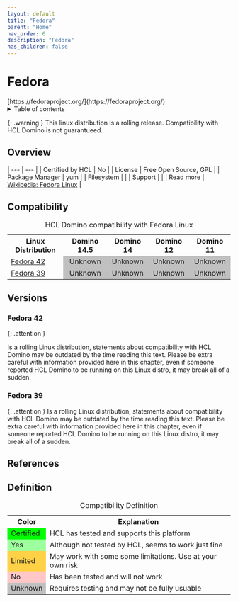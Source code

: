 ```yaml
---
layout: default
title: "Fedora"
parent: "Home"
nav_order: 6
description: "Fedora"
has_children: false
---
```


<h1>Fedora</h1>
[https://fedoraproject.org/](https://fedoraproject.org/)

<details close markdown="block">
  <summary>
    Table of contents
  </summary>
  {: .text-delta }
1. TOC
{:toc}
</details>

{: .warning }
This linux distribution is a rolling release. Compatibility with HCL Domino is not guarantueed.


## Overview

| --- | --- |
| Certified by HCL | No |
| License         | Free Open Source, GPL |
| Package Manager | yum |
| Filesystem      |    |
| Support         |   |
| Read more       | [Wikipedia: Fedora Linux](https://en.wikipedia.org/wiki/Fedora_Linux) |

## Compatibility

<table>
  <caption>HCL Domino compatibility with Fedora Linux</caption>
  <tbody>
    <tr>
      <th>Linux Distribution</th>
      <th>Domino 14.5</th>
      <th>Domino 14</th>
      <th>Domino 12</th>
      <th>Domino 11</th>
    </tr>
    <tr>
      <td><a href="#astra-linux">Fedora 42</a></td>
      <td style="background:#C0C0C0;text-align:center;" >Unknown</td>
      <td style="background:#C0C0C0;text-align:center;" >Unknown</td>
      <td style="background:#C0C0C0;text-align:center;" >Unknown</td>
      <td style="background:#C0C0C0;text-align:center;" >Unknown</td>
    </tr>
    <tr>
      <td><a href="#astra-linux">Fedora 39</a></td>
      <td style="background:#C0C0C0;text-align:center;" >Unknown</td>
      <td style="background:#C0C0C0;text-align:center;" >Unknown</td>
      <td style="background:#C0C0C0;text-align:center;" >Unknown</td>
      <td style="background:#C0C0C0;text-align:center;" >Unknown</td>
    </tr>
  </tbody>
</table>


## Versions


### Fedora 42
{: .attention }

Is a rolling Linux distribution, statements about compatibility with HCL Domino may be outdated by the time reading this text.
Please be extra careful with information provided here in this chapter, even if someone reported HCL Domino to be running on this Linux distro, it may break all of a sudden.

### Fedora 39

{: .attention }
Is a rolling Linux distribution, statements about compatibility with HCL Domino may be outdated by the time reading this text.
Please be extra careful with information provided here in this chapter, even if someone reported HCL Domino to be running on this Linux distro, it may break all of a sudden.

## References

## Definition

<table>
  <caption>Compatibility Definition</caption>
  <tbody>
    <tr>
      <th>Color</th>
      <th>Explanation</th>
    </tr>
    <tr>
      <td style="background:#00FF00" title="">Certified</td>
      <td>HCL has tested and supports this platform</td>
    </tr>
    <tr>
      <td style="background:#9EFF9E" title="">Yes</td>
      <td>Although not tested by HCL, seems to work just fine</td>
    </tr>
    <tr>
      <td style="background:#FFD147" title="">Limited</td>
      <td>May work with some some limitations. Use at your own risk</td>
    </tr>
    <tr>
      <td style="background:#FFC7C7" title="">No</td>
      <td>Has been tested and will not work</td>
    </tr>
    <tr>
      <td style="background:#C0C0C0" title="">Unknown</td>
      <td>Requires testing and may not be fully usuable</td>
    </tr>
  </tbody>
</table>